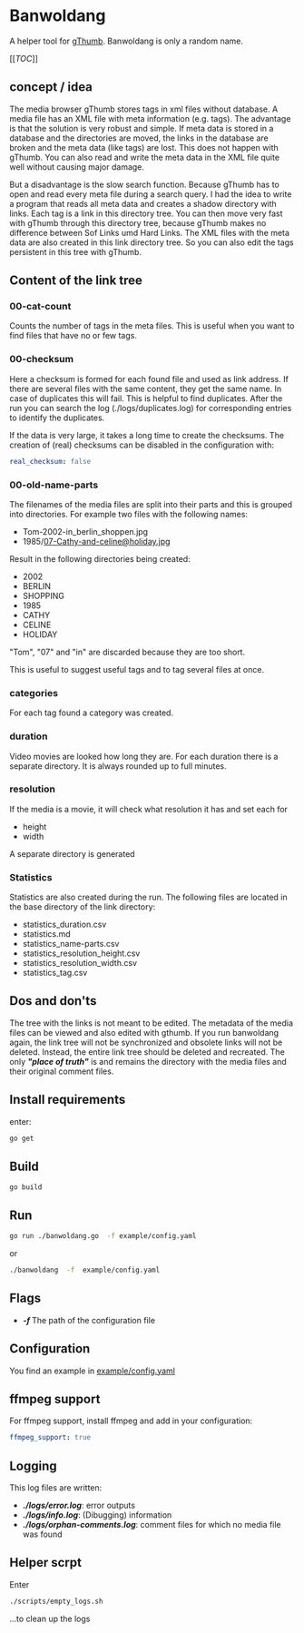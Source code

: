 Banwoldang
==========

A helper tool for [gThumb](https://wiki.gnome.org/Apps/Gthumb). Banwoldang is
only a random name.

[[_TOC_]]

concept / idea
--------------

The media browser gThumb stores tags in xml files without database. A media
file has an XML file with meta information (e.g. tags). The advantage is that
the solution is very robust and simple. If meta data is stored in a database
and the directories are moved, the links in the database are broken and the
meta data (like tags) are lost. This does not happen with gThumb. You can
also read and write the meta data in the XML file quite well without causing
major damage.

But a disadvantage is the slow search function. Because gThumb has to open
and read every meta file during a search query. I had the idea to write a
program that reads all meta data and creates a shadow directory with links.
Each tag is a link in this directory tree. You can then move very fast with
gThumb through this directory tree, because gThumb makes no difference
between Sof Links umd Hard Links. The XML files with the meta data are also
created in this link directory tree. So you can also edit the tags persistent
in this tree with gThumb.

Content of the link tree
------------------------

### 00-cat-count

Counts the number of tags in the meta files. This is useful when you want to
find files that have no or few tags.

### 00-checksum

Here a checksum is formed for each found file and used as link address.
If there are several files with the same content, they get the same name.
In case of duplicates this will fail. This is helpful to find duplicates.
After the run you can search the log (./logs/duplicates.log) for
corresponding entries to identify the duplicates.

If the data is very large, it takes a long time to create the checksums.
The creation of (real) checksums can be disabled in the configuration with:

```yaml
real_checksum: false
```

### 00-old-name-parts

The filenames of the media files are split into their parts and this is
grouped into directories. For example two files with the following names:

- Tom-2002-in_berlin_shoppen.jpg
- 1985/07-Cathy-and-celine@holiday.jpg

Result in the following directories being created:

- 2002
- BERLIN
- SHOPPING
- 1985
- CATHY
- CELINE
- HOLIDAY

"Tom", "07" and "in" are discarded because they are too short.

This is useful to suggest useful tags and to tag several files at once.

### categories

For each tag found a category was created.


### duration

Video movies are looked how long they are. For each duration there is a
separate directory. It is always rounded up to full minutes.

### resolution

If the media is a movie, it will check what resolution it has and set each for

- height
- width

A separate directory is generated

### Statistics

Statistics are also created during the run. The following files are located in
the base directory of the link directory:

- statistics_duration.csv
- statistics.md
- statistics_name-parts.csv
- statistics_resolution_height.csv
- statistics_resolution_width.csv
- statistics_tag.csv

Dos and don'ts
--------------

The tree with the links is not meant to be edited. The metadata of the media
files can be viewed and also edited with gthumb. If you run banwoldang again,
the link tree will not be synchronized and obsolete links will not be deleted.
Instead, the entire link tree should be deleted and recreated. The only
***"place of truth"*** is and remains the directory with the media files and
their original comment files.

Install requirements
--------------------

enter:

```bash
go get
```
Build
-----

```
go build
```

Run
---

```bash
go run ./banwoldang.go  -f example/config.yaml
```

or

```bash
./banwoldang  -f  example/config.yaml

```

Flags
-----

* ***-f <filename>*** The path of the configuration file


Configuration
-------------

You find an example in [example/config.yaml](example/config.yaml)

ffmpeg support
--------------

For ffmpeg support, install ffmpeg and add in your configuration:

```yaml
ffmpeg_support: true

```

Logging
-------

This log files are written:

- ***./logs/error.log***: error outputs
- ***./logs/info.log***: (Dibugging) information
- ***./logs/orphan-comments.log***: comment files for which no media file was found

Helper scrpt
------------

Enter

```bash
./scripts/empty_logs.sh
```

...to clean up the logs